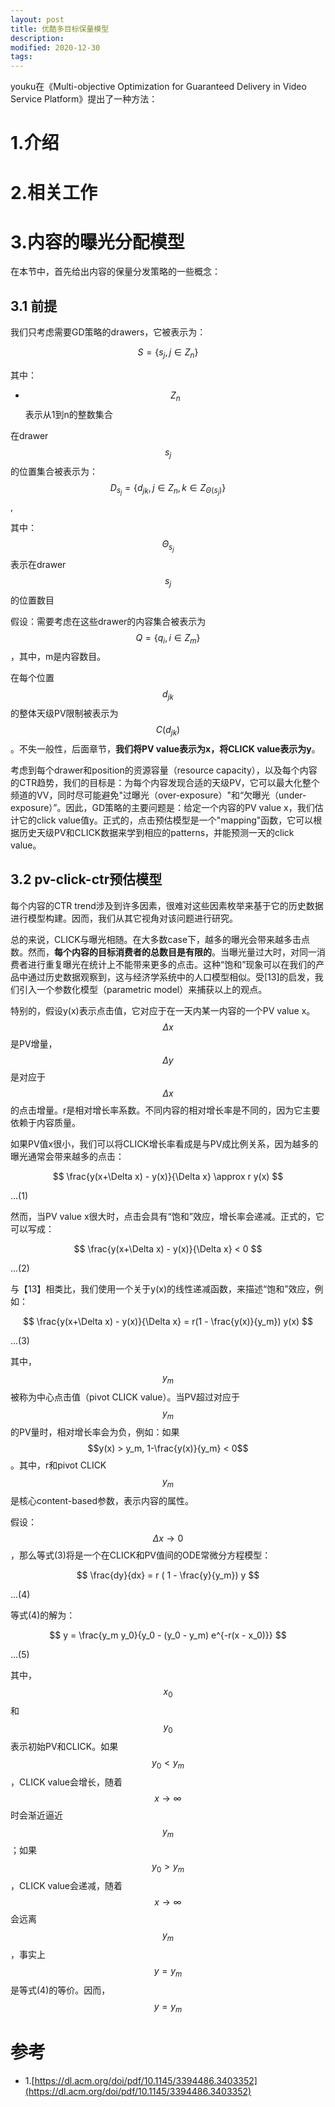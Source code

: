 ```yaml
---
layout: post
title: 优酷多目标保量模型
description: 
modified: 2020-12-30
tags: 
---
```


youku在《Multi-objective Optimization for Guaranteed Delivery in Video Service Platform》提出了一种方法：

# 1.介绍

# 2.相关工作

# 3.内容的曝光分配模型

在本节中，首先给出内容的保量分发策略的一些概念：

## 3.1 前提

我们只考虑需要GD策略的drawers，它被表示为：

$$S = \lbrace s_j, j \in Z_n \rbrace$$

其中：

- $$Z_n$$表示从1到n的整数集合

在drawer $$s_j$$的位置集合被表示为：$$D_{s_j}=\lbrace d_{jk}, j \in Z_n, k \in Z_{\Theta(s_j)}\rbrace$$,

其中：$$\Theta_{s_j}$$表示在drawer $$s_j$$的位置数目

假设：需要考虑在这些drawer的内容集合被表示为$$Q=\lbrace q_i, i \in Z_m \rbrace$$，其中，m是内容数目。

在每个位置$$d_{jk}$$的整体天级PV限制被表示为$$C(d_{jk})$$。不失一般性，后面章节，**我们将PV value表示为x，将CLICK value表示为y**。

考虑到每个drawer和position的资源容量（resource capacity），以及每个内容的CTR趋势，我们的目标是：为每个内容发现合适的天级PV，它可以最大化整个频道的VV，同时尽可能避免"过曝光（over-exposure）"和“欠曝光（under-exposure）”。因此，GD策略的主要问题是：给定一个内容的PV value x，我们估计它的click value值y。正式的，点击预估模型是一个"mapping"函数，它可以根据历史天级PV和CLICK数据来学到相应的patterns，并能预测一天的click value。

## 3.2 pv-click-ctr预估模型

每个内容的CTR trend涉及到许多因素，很难对这些因素枚举来基于它的历史数据进行模型构建。因而，我们从其它视角对该问题进行研究。

总的来说，CLICK与曝光相随。在大多数case下，越多的曝光会带来越多击点数。然而，**每个内容的目标消费者的总数目是有限的**。当曝光量过大时，对同一消费者进行重复曝光在统计上不能带来更多的点击。这种“饱和”现象可以在我们的产品中通过历史数据观察到，这与经济学系统中的人口模型相似。受[13]的启发，我们引入一个参数化模型（parametric model）来捕获以上的观点。

特别的，假设y(x)表示点击值，它对应于在一天内某一内容的一个PV value x。$$\Delta x$$是PV增量，$$\Delta y$$是对应于$$\Delta x$$的点击增量。r是相对增长率系数。不同内容的相对增长率是不同的，因为它主要依赖于内容质量。

如果PV值x很小，我们可以将CLICK增长率看成是与PV成比例关系，因为越多的曝光通常会带来越多的点击：

$$
\frac{y(x+\Delta x) - y(x)}{\Delta x} \approx r y(x)
$$

...(1)

然而，当PV value x很大时，点击会具有“饱和”效应，增长率会递减。正式的，它可以写成：

$$
\frac{y(x+\Delta x) - y(x)}{\Delta x}  < 0
$$

...(2)

与【13】相类比，我们使用一个关于y(x)的线性递减函数，来描述“饱和”效应，例如：

$$
\frac{y(x+\Delta x) - y(x)}{\Delta x}  = r(1 - \frac{y(x)}{y_m}) y(x)
$$

...(3)

其中，$$y_m$$被称为中心点击值（pivot CLICK value）。当PV超过对应于$$y_m$$的PV量时，相对增长率会为负，例如：如果$$y(x) > y_m, 1-\frac{y(x)}{y_m} < 0$$。其中，r和pivot CLICK $$y_m$$是核心content-based参数，表示内容的属性。

假设：$$\Delta x \rightarrow 0$$，那么等式(3)将是一个在CLICK和PV值间的ODE常微分方程模型：

$$
\frac{dy}{dx} = r ( 1 - \frac{y}{y_m}) y
$$

...(4)

等式(4)的解为：

$$
y = \frac{y_m y_0}{y_0 - (y_0 - y_m) e^{-r(x - x_0)}}
$$

...(5)

其中，$$x_0$$和$$y_0$$表示初始PV和CLICK。如果$$y_0 < y_m$$，CLICK value会增长，随着$$x \rightarrow \infty$$时会渐近逼近$$y_m$$；如果$$y_0 > y_m$$，CLICK value会递减，随着$$x \rightarrow \infty$$会远离$$y_m$$，事实上$$y = y_m$$是等式(4)的等价。因而，$$y = y_m$$

# 参考


- 1.[https://dl.acm.org/doi/pdf/10.1145/3394486.3403352](https://dl.acm.org/doi/pdf/10.1145/3394486.3403352)